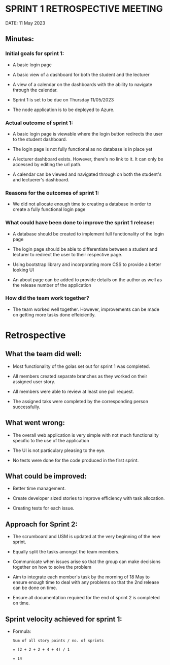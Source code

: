 # SPRINT 1 RETROSPECTIVE MEETING

DATE: 11 May 2023

## Minutes:

###  Initial goals for sprint 1:

-  A basic login page 

-  A basic view of a dashboard for both the student and the lecturer

-  A view of a calendar on the dashboards with the ability to navigate through the calendar. 

-  Sprint 1 is set to be due on Thursday 11/05/2023

-  The node application is to be deployed to Azure.

###  Actual outcome of sprint 1:

-  A basic login page is viewable where the login button redirects the user to the student dashboard.

-  The login page is not fully functional as no database is in place yet

-  A lecturer dashboard exists. However, there's no link to it. It can only be accessed by editing the url path.

-  A calendar can be viewed and navigated through on both the student's and lectuerer's dashboard. 

###  Reasons for  the outcomes of sprint 1:

-  We did not allocate enough time to creating a database in order to create a fully functional login page

###  What could have been done to improve the sprint 1 release:

-  A database should be created to implement full functionality of the login page

-  The login page should be able to differentiate between a student and lecturer to redirect the user to their respective page.

-  Using bootstrap library and incorporating more CSS to provide a better looking UI

-  An about page can be added to provide details on the author as well as the release number of the application

###  How did the team work together?

-  The team worked well together. However, improvements can be made on getting more tasks done effeiciently.

# Retrospective

## What the team did well:

-  Most functionality of the golas set out for sprint 1 was completed.

-  All members created separate branches as they worked on their assigned user story.

-  All members were able to review at least one pull request.

-  The assigned taks were completed by the corresponding person successfully. 

## What went wrong:

-  The overall web application is very simple with not much functionality specific to the use of the application

-  The UI is not particulary pleasing to the eye.

-  No tests were done for the code produced in the first sprint.

## What could be improved:

-  Better time management.

-  Create developer sized stories to improve efficiency with task allocation.

-  Creating tests for each issue.

## Approach for Sprint 2:

-  The scrumboard and USM is updated at the very beginning of the new sprint.

-  Equally split the tasks amongst the team members.

-  Communicate when issues arise so that the group can make decisions together on how to solve the problem

-  Aim to integrate each member's task by the morning of 18 May to ensure enough time to deal with any problems so that the 2nd release can be done on time.

-  Ensure all documentation required for the end of sprint 2 is completed on time.

## Sprint velocity achieved for sprint 1:

-  Formula:

   `Sum of all story points / no. of sprints`
   
   `= (2 + 2 + 2 + 4 + 4) / 1`
   
   `= 14`
